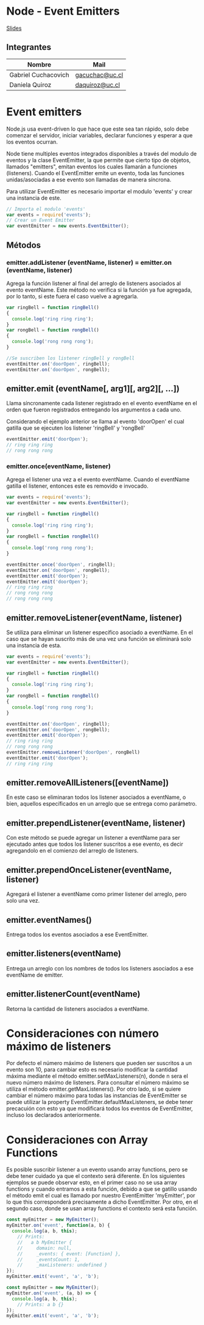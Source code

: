 # Node - Event Emitters

[Slides](./EventEmitters.pdf) 

## Integrantes

Nombre|Mail
------------|-------------
Gabriel Cuchacovich | gacuchac@uc.cl
Daniela Quiroz | daquiroz@uc.cl

# Event emitters

Node.js usa event-driven lo que hace que este sea tan rápido, solo debe comenzar el servidor, iniciar variables, declarar funciones y esperar a que los eventos ocurran. 

Node tiene multiples eventos integrados disponibles a través del modulo de eventos y la clase EventEmitter, la que permite que cierto tipo de objetos, llamados "emitters", emitan eventos los cuales llamarán a funciones (listeners). Cuando el EventEmitter emite un evento, toda las funciones unidas/asociadas a ese evento son llamadas de manera síncrona. 

Para utilizar EventEmitter es necesario importar el modulo 'events' y crear una instancia de este.

```javascript
// Importa el modulo 'events'
var events = require('events');
// Crear un Event Emitter
var eventEmitter = new events.EventEmitter();

```

## Métodos

### emitter.addListener (eventName, listener) = emitter.on (eventName, listener)

Agrega la función listener al final del arreglo de listeners asociados al evento eventName. Este método no verifica si la función ya fue agregada, por lo tanto, si este fuera el caso vuelve a agregarla.


```javascript
var ringBell = function ringBell()
{
  console.log('ring ring ring');
}
var rongBell = function rongBell()
{
  console.log('rong rong rong');
}

//Se suscriben los listener ringBell y rongBell
eventEmitter.on('doorOpen', ringBell);
eventEmitter.on('doorOpen', rongBell);

```

## emitter.emit (eventName[, arg1][, arg2][, ...])

Llama síncronamente cada listener registrado en el evento eventName en el orden que fueron registrados entregando los argumentos a cada uno. 

Considerando el ejemplo anterior se llama al evento 'doorOpen' el cual gatilla que se ejecuten los listener 'ringBell' y 'rongBell'

```javascript
eventEmitter.emit('doorOpen');
// ring ring ring
// rong rong rong

```
### emitter.once(eventName, listener)

Agrega el listener una vez a el evento eventName. Cuando el eventName gatilla el listener, entonces este es removido e invocado.

```javascript
var events = require('events');
var eventEmitter = new events.EventEmitter();

var ringBell = function ringBell()
{
  console.log('ring ring ring');
}
var rongBell = function rongBell()
{
  console.log('rong rong rong');
}

eventEmitter.once('doorOpen', ringBell);
eventEmitter.on('doorOpen', rongBell);
eventEmitter.emit('doorOpen');
eventEmitter.emit('doorOpen');
// ring ring ring
// rong rong rong
// rong rong rong

```

## emitter.removeListener(eventName, listener) 

Se utiliza para eliminar un listener específico asociado a eventName. En el caso que se hayan suscrito más de una vez una función se eliminará solo una instancia de esta.

```javascript
var events = require('events');
var eventEmitter = new events.EventEmitter();

var ringBell = function ringBell()
{
  console.log('ring ring ring');
}
var rongBell = function rongBell()
{
  console.log('rong rong rong');
}

eventEmitter.on('doorOpen', ringBell);
eventEmitter.on('doorOpen', rongBell);
eventEmitter.emit('doorOpen');
// ring ring ring
// rong rong rong
eventEmitter.removeListener('doorOpen', rongBell)
eventEmitter.emit('doorOpen');
// ring ring ring

```

## emitter.removeAllListeners([eventName])

En este caso se eliminaran todos los listener asociados a eventName, o bien, aquellos específicados en un arreglo que se entrega como parámetro. 

## emitter.prependListener(eventName, listener)

Con este método se puede agregar un listener a eventName para ser ejecutado antes que todos los listener suscritos a ese evento, es decir agregandolo en el comienzo del arreglo de listeners.

## emitter.prependOnceListener(eventName, listener)

Agregará el listener a eventName como primer listener del arreglo, pero solo una vez.

## emitter.eventNames()

Entrega todos los eventos asociados a ese EventEmitter.

## emitter.listeners(eventName)

Entrega un arreglo con los nombres de todos los listeners asociados a ese eventName de emitter.

## emitter.listenerCount(eventName)

Retorna la cantidad de listeners asociados a eventName.

# Consideraciones con número máximo de listeners

Por defecto el número máximo de listeners que pueden ser suscritos a un evento son 10, para cambiar esto es necesario modificar la cantidad máxima mediante el método emitter.setMaxListeners(n), donde n sera el nuevo número máximo de listeners. Para consultar el número máximo se utiliza el método emitter.getMaxListeners(). Por otro lado, si se quiere cambiar el número máximo para todas las instancias de EventEmitter se puede utilizar la property EventEmitter.defaultMaxListeners, se debe tener precacuión con esto ya que modificará todos los eventos de EventEmitter, incluso los declarados anteriormente.

# Consideraciones con Array Functions

Es posible suscribir listener a un evento usando array functions, pero se debe tener cuidado ya que el contexto será diferente. En los siguientes ejemplos se puede observar esto, en el primer caso no se usa array functions y cuando entramos a esta función, debido a que se gatillo usando el método emit el cual es llamado por nuestro EventEmitter 'myEmitter', por lo que this corresponderá precisamente a dicho EventEmitter. Por otro, en el segundo caso, donde se usan array functions el contexto será esta función.

```javascript
const myEmitter = new MyEmitter();
myEmitter.on('event', function(a, b) {
  console.log(a, b, this);
    // Prints:
    //   a b MyEmitter {
    //     domain: null,
    //     _events: { event: [Function] },
    //     _eventsCount: 1,
    //     _maxListeners: undefined }
});
myEmitter.emit('event', 'a', 'b');
````

```javascript
const myEmitter = new MyEmitter();
myEmitter.on('event', (a, b) => {
  console.log(a, b, this);
    // Prints: a b {}
});
myEmitter.emit('event', 'a', 'b');
````

